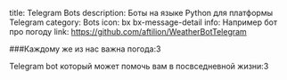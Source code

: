 ﻿title: Telegram Bots
description: Боты на языке Python для платформы Telegram
category: Bots
icon: bx bx-message-detail
info: Например бот про погоду
link: https://github.com/aftilion/WeatherBotTelegram

###Каждому же из нас важна погода:3

Telegram bot который может помочь вам в посвседневной жизни:3
